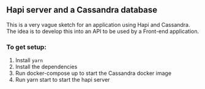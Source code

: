 ## Hapi server and a Cassandra database

This is a very vague sketch for an application using Hapi and Cassandra. The idea is to develop this into an API to be used by a Front-end application.

### To get setup:
1. Install `yarn`
2. Install the dependencies
3. Run docker-compose up to start the Cassandra docker image
4. Run yarn start to start the hapi server
